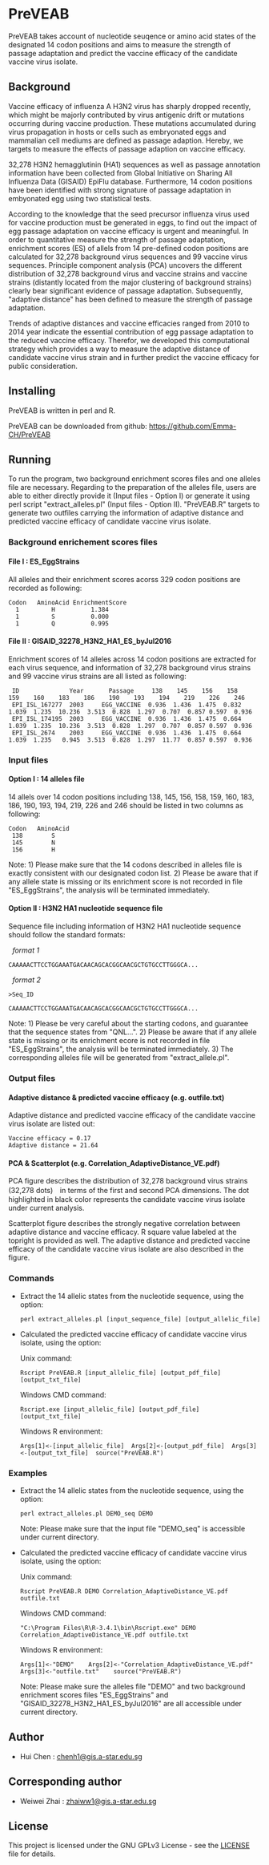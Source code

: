 # PreVEAB
PreVEAB takes account of nucleotide seuqence or amino acid states of the designated 14 codon positions and aims to measure the strength of passage adaptation and predict the vaccine efficacy of the candidate vaccine virus isolate.


## Background
Vaccine efficacy of influenza A H3N2 virus has sharply dropped recently, which might be majorly contributed by virus antigenic drift or mutations occurring during vaccine production. These mutations accumulated during virus propagation in hosts or cells such as embryonated eggs and mammalian cell mediums are defined as passage adaption. Hereby, we targets to measure the effects of passage adaption on vaccine efficacy.

32,278 H3N2 hemagglutinin (HA1) sequences as well as passage annotation information have been collected from Global Initiative on Sharing All Influenza Data (GISAID) EpiFlu database. Furthermore, 14 codon positions have been identified with strong signature of passage adaptation in embyonated egg using two statistical tests.

According to the knowledge that the seed precursor influenza virus used for vaccine production must be generated in eggs, to find out the impact of egg passage adaptation on vaccine efficacy is urgent and meaningful. In order to quantitative measure the strength of passage adaptation, enrichment scores (ES) of allels from 14 pre-defined codon positions are calculated for 32,278 background virus sequences and 99 vaccine virus sequences. Principle component analysis (PCA) uncovers the different distribution of 32,278 background virus and vaccine strains and vaccine strains (distantly located from the major clustering of background strains) clearly bear significant evidence of passage adaptation. Subsequently, "adaptive distance" has been defined to measure the strength of passage adaptation.

Trends of adaptive distances and vaccine efficacies ranged from 2010 to 2014 year indicate the essential contribution of egg passage adaptation to the reduced vaccine efficacy. Therefor, we developed this computational strategy which provides a way to measure the adaptive distance of candidate vaccine virus strain and in further predict the vaccine efficacy for public consideration. 


## Installing

PreVEAB is written in perl and R.

PreVEAB can be downloaded from github: https://github.com/Emma-CH/PreVEAB


## Running

To run the program, two background enrichment scores files and one alleles file are necessary. 
Regarding to the preparation of the alleles file, users are able to either directly provide it (Input files - Option I) or generate it using perl script "extract_alleles.pl" (Input files - Option II).
"PreVEAB.R" targets to generate two outfiles carrying the information of adaptive distance and predicted vaccine efficacy of candidate vaccine virus isolate.


### Background enrichement scores files

#### File I : ES_EggStrains

All alleles and their enrichment scores acorss 329 codon positions are recorded as following:

    Codon   AminoAcid EnrichmentScore
      1         H          1.384
      1         S          0.000
      1         Q          0.995

#### File II : GISAID_32278_H3N2_HA1_ES_byJul2016

Enrichment scores of 14 alleles across 14 codon positions are extracted for each virus sequence, and information of 32,278 background virus strains and 99 vaccine virus strains are all listed as following: 

     ID              Year       Passage     138    145    156    158    159    160    183    186    190    193    194    219    226    246
     EPI_ISL_167277  2003     EGG_VACCINE  0.936  1.436  1.475  0.832  1.039  1.235  10.236  3.513  0.828  1.297  0.707  0.857 0.597  0.936
     EPI_ISL_174195  2003     EGG_VACCINE  0.936  1.436  1.475  0.664  1.039  1.235  10.236  3.513  0.828  1.297  0.707  0.857 0.597  0.936
     EPI_ISL_2674    2003     EGG_VACCINE  0.936  1.436  1.475  0.664  1.039  1.235   0.945  3.513  0.828  1.297  11.77  0.857 0.597  0.936    


### Input files

#### Option I : 14 alleles file

14 allels over 14 codon positions including 138, 145, 156, 158, 159, 160, 183, 186, 190, 193, 194, 219, 226 and 246 should be listed in two columns as following:

    Codon   AminoAcid
     138        S
     145        N 
     156        H

Note: 1) Please make sure that the 14 codons described in alleles file is exactly consistent with our designated codon list.
2) Please be aware that if any allele state is missing or its enrichment score is not recorded in file "ES_EggStrains", the analysis will be terminated immediately.

#### Option II : H3N2 HA1 nucleotide sequence file

 Sequence file including information of H3N2 HA1 nucleotide sequence should follow the standard formats:
    
    *format 1*
    
    CAAAAACTTCCTGGAAATGACAACAGCACGGCAACGCTGTGCCTTGGGCA...
    
    *format 2*
    
    >Seq_ID
    
    CAAAAACTTCCTGGAAATGACAACAGCACGGCAACGCTGTGCCTTGGGCA...

Note: 1) Please be very careful about the starting codons, and guarantee that the sequence states from "QNL...".
2) Please be aware that if any allele state is missing or its enrichment ecore is not recorded in file "ES_EggStrains", the analysis will be terminated immediately.
3) The corresponding alleles file will be generated from "extract_allele.pl".


### Output files

#### Adaptive distance & predicted vaccine efficacy (e.g. outfile.txt)

Adaptive distance and predicted vaccine efficacy of the candidate vaccine virus isolate are listed out:

    Vaccine efficacy = 0.17
    Adaptive distance = 21.64

#### PCA & Scatterplot (e.g. Correlation_AdaptiveDistance_VE.pdf)

PCA figure describes the distribution of 32,278 background virus strains (32,278 dots)　in terms of the first and second PCA dimensions. The dot highlighted in black color represents the candidate vaccine virus isolate under current analysis.

Scatterplot figure describes the strongly negative correlation between adaptive distance and vaccine efficacy. R square value labeled at the topright is provided as well. The adaptive distance and predicted vaccine efficacy of the candidate vaccine virus isolate are also described in the figure.


### Commands

* Extract the 14 allelic states from the nucleotide sequence, using the option:

    `perl extract_alleles.pl [input_sequence_file] [output_allelic_file]`

* Calculated the predicted vaccine efficacy of candidate vaccine virus isolate, using the option:

    Unix command:
    
    `Rscript PreVEAB.R [input_allelic_file] [output_pdf_file] [output_txt_file]`

    Windows CMD command:
   
    `Rscript.exe [input_allelic_file] [output_pdf_file] [output_txt_file]`

    Windows R environment:
    
    `Args[1]<-[input_allelic_file]  Args[2]<-[output_pdf_file]  Args[3]<-[output_txt_file]  source("PreVEAB.R")`


### Examples

* Extract the 14 allelic states from the nucleotide sequence, using the option:

    `perl extract_alleles.pl DEMO_seq DEMO`
    
    Note: Please make sure that the input file "DEMO_seq" is accessible under current directory.

* Calculated the predicted vaccine efficacy of candidate vaccine virus isolate, using the option:

    Unix command:
    
    `Rscript PreVEAB.R DEMO Correlation_AdaptiveDistance_VE.pdf outfile.txt`
    
    Windows CMD command:
    
    `"C:\Program Files\R\R-3.4.1\bin\Rscript.exe" DEMO Correlation_AdaptiveDistance_VE.pdf outfile.txt`
    
    Windows R environment:
    
    `Args[1]<-"DEMO"    Args[2]<-"Correlation_AdaptiveDistance_VE.pdf"    Args[3]<-"outfile.txt"    source("PreVEAB.R")`
    
    Note: Please make sure the alleles file "DEMO" and two background enrichment scores files "ES_EggStrains" and  
    "GISAID_32278_H3N2_HA1_ES_byJul2016" are all accessible under current directory.


## Author

* Hui Chen : chenh1@gis.a-star.edu.sg


## Corresponding author

*   Weiwei Zhai : zhaiww1@gis.a-star.edu.sg


## License

This project is licensed under the GNU GPLv3 License - see the
[LICENSE](LICENSE) file for details.
